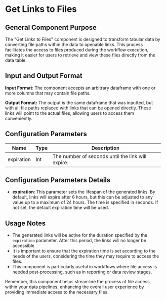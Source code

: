 # Get Links to Files

## General Component Purpose

The "Get Links to Files" component is designed to transform tabular data by converting file paths within the data to openable links. This process facilitates the access to files produced during the workflow execution, making it easier for users to retrieve and view these files directly from the data table.

## Input and Output Format

**Input Format:** The component accepts an arbitrary dataframe with one or more columns that may contain file paths.

**Output Format:** The output is the same dataframe that was inputted, but with all file paths replaced with links that can be opened directly. These links will point to the actual files, allowing users to access them conveniently.

## Configuration Parameters

| Name         | Type | Description                                         |
|--------------|------|-----------------------------------------------------|
| expiration   | Int  | The number of seconds until the link will expire.   |

## Configuration Parameters Details

- **expiration**: This parameter sets the lifespan of the generated links. By default, links will expire after 6 hours, but this can be adjusted to any value up to a maximum of 24 hours. The time is specified in seconds. If not set, the default expiration time will be used.

## Usage Notes

- The generated links will be active for the duration specified by the `expiration` parameter. After this period, the links will no longer be accessible.
- It is important to ensure that the expiration time is set according to the needs of the users, considering the time they may require to access the files.
- This component is particularly useful in workflows where file access is needed post-processing, such as in reporting or data review stages.

Remember, this component helps streamline the process of file access within your data pipelines, enhancing the overall user experience by providing immediate access to the necessary files.